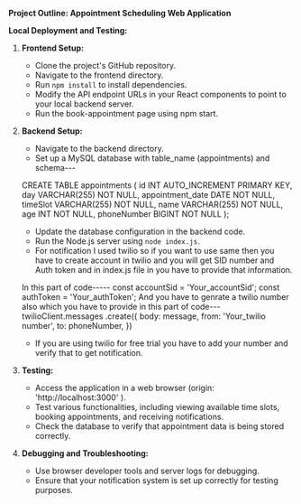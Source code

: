 
**Project Outline: Appointment Scheduling Web Application**

**Local Deployment and Testing:**
1. **Frontend Setup:**
   - Clone the project's GitHub repository.
   - Navigate to the frontend directory.
   - Run `npm install` to install dependencies.
   - Modify the API endpoint URLs in your React components to point to your local backend server.
    - Run the book-appointment page using npm start.
2. **Backend Setup:**
   - Navigate to the backend directory.
   - Set up a MySQL database with table_name (appointments) and schema---

    CREATE TABLE appointments (
        id INT AUTO_INCREMENT PRIMARY KEY,
        day VARCHAR(255) NOT NULL,
        appointment_date DATE NOT NULL,
        timeSlot VARCHAR(255) NOT NULL,
        name VARCHAR(255) NOT NULL,
        age INT NOT NULL,
        phoneNumber BIGINT NOT NULL
        );

   - Update the database configuration in the backend code.
   - Run the Node.js server using `node index.js`.
   - For notification I used twilio so if you want to use same then you have to create account in twilio and you will get SID number and Auth token and in index.js file in you have to provide that information.

   In this part of code-----
                const accountSid = 'Your_accountSid';
                const authToken = 'Your_authToken';
   And you have to genrate a twilio number also which you have to provide in this part of code---
                twilioClient.messages
                    .create({
                    body: message,
                    from: 'Your_twilio number',
                    to: phoneNumber, 
                    })
   - If you are using twilio for free trial you have to add your number and verify that to get notification.   
3. **Testing:**
   - Access the application in a web browser (origin: 'http://localhost:3000' ).
   - Test various functionalities, including viewing available time slots, booking appointments, and receiving notifications.
   - Check the database to verify that appointment data is being stored correctly.
    

4. **Debugging and Troubleshooting:**
   - Use browser developer tools and server logs for debugging.
   - Ensure that your notification system is set up correctly for testing purposes.
